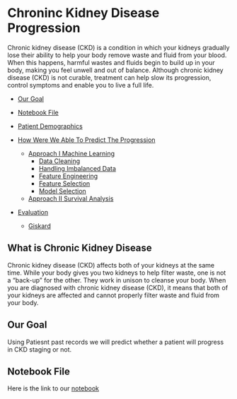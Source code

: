 # Chroninc Kidney Disease Progression 
Chronic kidney disease (CKD) is a condition in which your kidneys gradually lose their ability to help your body remove
waste and fluid from your blood. When this happens, harmful wastes and fluids begin to build up in your body, making
you feel unwell and out of balance. Although chronic kidney disease (CKD) is not curable, treatment can help slow its 
progression, control symptoms and enable you to live a full life.

<!-- toc -->
- [Our Goal](#our-goal)
- [Notebook File](#notebook-file)
- [Patient Demographics](#patient_demographics)
- [How Were We Able To Predict The Progression](#how-were-we-able-to-predict-the-progression)
  - [Approach I Machine Learning ](#approach-i-machine-learning)
    - [Data Cleaning](#data-cleaning)
    - [Handling Imbalanced Data](#handling-imbalanced-data)
    - [Feature Engineering](#feature-engineering)
    - [Feature Selection](#feature-selection)
    - [Model Selection](#model-selection)
  - [Approach II Survival Analysis ](#approach-ii-survival-analysis)
    
- [Evaluation](#evaluation)
  - [Giskard](#giskard)
<!-- tocstop -->

## What is Chronic Kidney  Disease



Chronic kidney disease (CKD) affects both of your kidneys at the same time. While your body gives you two kidneys to 
help filter waste, one is not a “back-up” for the other. They work in unison to cleanse your body. When you are 
diagnosed with chronic kidney disease (CKD), it means that both of your kidneys are affected and cannot properly 
filter waste and fluid from your body.

## Our Goal
Using Patiesnt past records we will predict whether a patient will progress in CKD staging or not.

## Notebook File

Here is the link to our [notebook](https://github.com/princyiakov/chronic_kidney_disease_progression/blob/main/chronic_kidkey_disease_progression.ipynb)